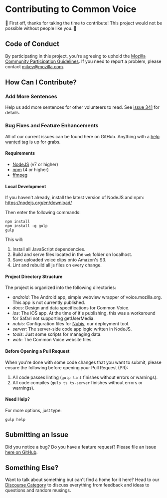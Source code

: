 # Contributing to Common Voice

🎉 First off, thanks for taking the time to contribute! This project would not be possible without people like you. 🎉

## Code of Conduct
By participating in this project, you're agreeing to uphold the [Mozilla Community Participation Guidelines](https://www.mozilla.org/en-US/about/governance/policies/participation/). If you need to report a problem, please contact [mikey@mozilla.com](mailto:mikey@mozilla.com).

## How Can I Contribute?

### Add More Sentences
Help us add more sentences for other volunteers to read. See [issue 341](https://github.com/mozilla/voice-web/issues/341) for details.

### Bug Fixes and Feature Enhancements
All of our current issues can be found here on GitHub. Anything with a [help wanted](https://github.com/mozilla/voice-web/issues?q=is%3Aissue+is%3Aopen+label%3A%22help+wanted%22) tag is up for grabs.

#### Requirements
- [NodeJS](https://nodejs.org/en/) (v7 or higher)
- [npm](https://www.npmjs.com/) (4 or higher)
- [ffmpeg](https://www.ffmpeg.org/download.html)

#### Local Development
If you haven't already, install the latest version of NodeJS and npm: https://nodejs.org/en/download/

Then enter the following commands:
```
npm install
npm install -g gulp
gulp
```
This will:
1. Install all JavaScript dependencies.
2. Build and serve files located in the `web` folder on localhost.
3. Save uploaded voice clips onto Amazon's S3.
4. Lint and rebuild all js files on every change.

#### Project Directory Structure
The project is organized into the following directories:

- *android*: The Android app, simple webview wrapper of voice.mozilla.org. This app is not currently published.
- *docs*: Design and data specifications for Common Voice.
- *ios*: The iOS app. At the time of it's publishing, this was a workaround for Safari not supporting getUserMedia.
- *nubis*: Configuration files for [Nubis](https://github.com/nubisproject), our deployment tool.
- *server*: The server-side code app logic written in NodeJS.
- *tools*: Just some scripts for managing data.
- *web*: The Common Voice website files.

#### Before Opening a Pull Request
When you're done with some code changes that you want to submit, please ensure the following before opening your Pull Request (PR):
1. All code passes linting (`gulp lint` finishes without errors or warnings).
2. All code compiles (`gulp ts ts-server` finishes without errors or warnings).

#### Need Help?
For more options, just type:
```
gulp help
```

## Submitting an Issue
Did you notice a bug? Do you have a feature request? Please file an issue [here on GitHub](https://github.com/mozilla/voice-web/issues).

## Something Else?
Want to talk about something but can't find a home for it here? Head to our [Discourse Category](https://discourse.mozilla-community.org/c/voice) to discuss everything from feedback and ideas to questions and random musings.
